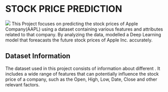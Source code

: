 # STOCK PRICE PREDICTION
![](https://4236008.fs1.hubspotusercontent-na1.net/hub/4236008/hubfs/Plancorp-market-prediction-is-harder-than-you-think.jpeg?width=858&name=Plancorp-market-prediction-is-harder-than-you-think.jpeg)
This Project focuses on predicting the stock prices of Apple Company(AAPL) using a dataset containing various features and attributes related to that company. By analyzing the data, modelled a Deep Learning model that foreacasts the future stock prices of Apple Inc. accurately.
## Dataset Information
The dataset used in this project consists of information about different . It includes a wide range of features that can potentially influence the stock price of a company, such as the Open, High, Low, Date, Close and other relevant factors.

